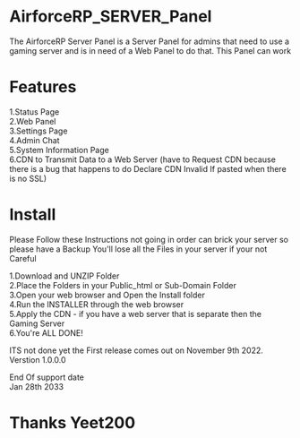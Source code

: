 # AirforceRP_SERVER_Panel
The AirforceRP Server Panel is a Server Panel for admins that need to use a gaming server and is in need of a Web Panel to do that. This Panel can work
# Features
1.Status Page <br />
2.Web Panel <br />
3.Settings Page <br />
4.Admin Chat <br />
5.System Information Page <br />
6.CDN to Transmit Data to a Web Server (have to Request CDN because there is a bug that happens to do Declare CDN Invalid If pasted when there is no SSL) <br />
# Install
Please Follow these Instructions not going in order can brick your server so please have a Backup 
You'll lose all the Files in your server if your not Careful

1.Download and UNZIP Folder <br />
2.Place the Folders in your Public_html or Sub-Domain Folder <br />
3.Open your web browser and Open the Install folder <br />
4.Run the INSTALLER through the web browser <br />
5.Apply the CDN - if you have a web server that is separate then the Gaming Server <br />
6.You're ALL DONE! <br />

ITS not done yet the First release comes out on November 9th 2022. <br>
Verstion 1.0.0.0

End Of support date <br>
Jan 28th 2033
# Thanks Yeet200
